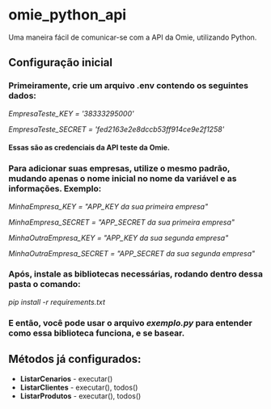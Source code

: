 # omie_python_api
Uma maneira fácil de comunicar-se com a API da Omie, utilizando Python.

## Configuração inicial

### Primeiramente, crie um arquivo .env contendo os seguintes dados: 

*EmpresaTeste_KEY = '38333295000'*

*EmpresaTeste_SECRET = 'fed2163e2e8dccb53ff914ce9e2f1258'*

#### Essas são as credenciais da API teste da Omie. 

### Para adicionar suas empresas, utilize o mesmo padrão, mudando apenas o nome inicial no nome da variável e as informações. Exemplo:

*MinhaEmpresa_KEY = "APP_KEY da sua primeira empresa"*

*MinhaEmpresa_SECRET = "APP_SECRET da sua primeira empresa"*

*MinhaOutraEmpresa_KEY = "APP_KEY da sua segunda empresa"*

*MinhaOutraEmpresa_SECRET = "APP_SECRET da sua segunda empresa"*

### Após, instale as bibliotecas necessárias, rodando dentro dessa pasta o comando:

*pip install -r requirements.txt*

### E então, você pode usar o arquivo *exemplo.py* para entender como essa biblioteca funciona, e se basear.

## Métodos já configurados: 

+ **ListarCenarios** - executar()
+ **ListarClientes** - executar(), todos()
+ **ListarProdutos** - executar(), todos()
